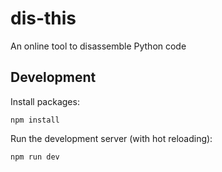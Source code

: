 # dis-this

An online tool to disassemble Python code

## Development

Install packages:

```
npm install
```

Run the development server (with hot reloading):

```
npm run dev
```